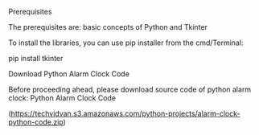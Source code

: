 Prerequisites

The prerequisites are: basic concepts of Python and Tkinter

To install the libraries, you can use pip installer from the cmd/Terminal:

pip install tkinter

Download Python Alarm Clock Code

Before proceeding ahead, please download source code of python alarm clock: Python Alarm Clock Code

(https://techvidvan.s3.amazonaws.com/python-projects/alarm-clock-python-code.zip)